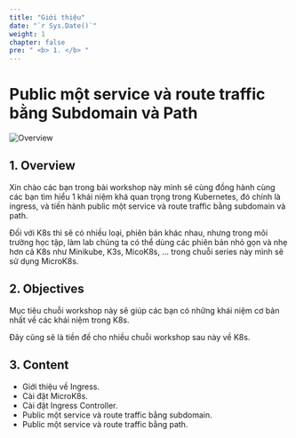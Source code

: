 ```yaml
---
title: "Giới thiệu"
date: "`r Sys.Date()`"
weight: 1
chapter: false
pre: " <b> 1. </b> "
---
```


# Public một service và route traffic bằng Subdomain và Path 

![Overview](/fcj-ss2-workshop-002/images/01.webp)

## 1. Overview

Xin chào các bạn trong bài workshop này mình sẽ cùng đồng hành cùng các bạn tìm hiểu 1 khái niệm khá quan trọng trong Kubernetes, đó chính là ingress, và tiến hành public một service và route traffic bằng subdomain và path. 

Đối với K8s thì sẽ có nhiều loại, phiên bản khác nhau, nhưng trong môi trường học tập, làm lab chúng ta có thể dùng các phiên bản nhỏ gọn và nhẹ hơn cả K8s như Minikube, K3s, MicoK8s, ... trong chuỗi series này mình sẽ sử dụng MicroK8s.    

## 2. Objectives

Mục tiêu chuỗi workshop này sẽ giúp các bạn có những khái niệm cơ bản nhất về các khái niệm trong K8s.

Đây cũng sẽ là tiền đề cho nhiều chuỗi workshop sau này về K8s.

## 3. Content

- Giới thiệu về Ingress.
- Cài đặt MicroK8s.
- Cài đặt Ingress Controller.
- Public một service và route traffic bằng subdomain.
- Public một service và route traffic bằng path.

